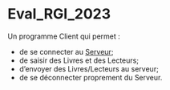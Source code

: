 # Eval_RGI_2023

Un programme Client qui permet :
- de se connecter au [Serveur](https://github.com/H2WO4/EvalRGI2023-Server);
- de saisir des Livres et des Lecteurs;
- d’envoyer des Livres/Lecteurs au serveur;
- de se déconnecter proprement du Serveur.

